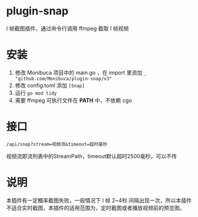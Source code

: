 # plugin-snap
I 帧截图插件，通过命令行调用 ffmpeg 截取 I 帧视频

# 安装
1. 修改 Monibuca 项目中的 main.go ，在 import 里添加 `_ "github.com/Monibuca/plugin-snap/v3"`
2. 修改 config.toml 添加 `[Snap]`
3. 运行 `go mod tidy`
4. 需要 ffmpeg 可执行文件在 **PATH** 中，不依赖 cgo

# 接口
`/api/snap?stream=视频流&timeout=超时毫秒`  

视频流即流列表中的StreamPath，timeout默认超时2500毫秒，可以不传

# 说明
本插件有一定概率截图失败，一般情况下 I 帧 2~4秒 间隔出现一次，所以本插件不适合实时截图，本插件的适用范围为，定时截图或者播放视频前的预览图。 
